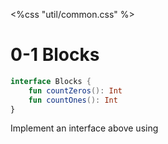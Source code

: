 <%css "util/common.css" %>

# 0-1 Blocks


```Kotlin
interface Blocks {
    fun countZeros(): Int
    fun countOnes(): Int
}
```

Implement an interface above using 